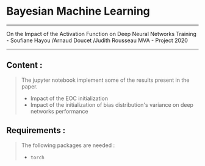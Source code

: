 # Bayesian Machine Learning
---
On the Impact of the Activation Function on Deep Neural Networks Training - Soufiane Hayou /Arnaud Doucet /Judith Rousseau
MVA - Project 2020

---

## Content :
> The jupyter notebook implement some of the results present in the paper.
> * Impact of the EOC initialization
> * Impact of the initialization of bias distribution's variance on deep networks performance


## Requirements :
> The following packages are needed : 
> * <code>torch</code>
